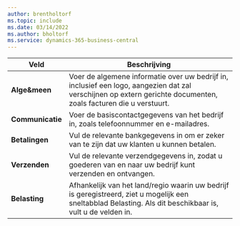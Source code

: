 ```yaml
---
author: brentholtorf
ms.topic: include
ms.date: 03/14/2022
ms.author: bholtorf
ms.service: dynamics-365-business-central
---
```

|Veld|Beschrijving|  
|-------------|---------------------------------------|  
|**Alge&meen**|Voer de algemene informatie over uw bedrijf in, inclusief een logo, aangezien dat zal verschijnen op extern gerichte documenten, zoals facturen die u verstuurt. |  
|**Communicatie**|Voer de basiscontactgegevens van het bedrijf in, zoals telefoonnummer en e-mailadres.|  
|**Betalingen**| Vul de relevante bankgegevens in om er zeker van te zijn dat uw klanten u kunnen betalen.|  
|**Verzenden**|Vul de relevante verzendgegevens in, zodat u goederen van en naar uw bedrijf kunt verzenden en ontvangen.|  
|**Belasting**|Afhankelijk van het land/regio waarin uw bedrijf is geregistreerd, ziet u mogelijk een sneltabblad Belasting. Als dit beschikbaar is, vult u de velden in.|  
